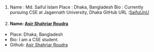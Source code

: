 1.  Name : Md. Saiful Islam
    Place : Dhaka, Bangladesh
    Bio : Currently pursuing CSE at Jagannath University, Dhaka
    GitHub URL :[SaifulJnU](https://github.com/saifuljnu)

2. #### Name: [Asir Shahriar Roudra](https://github.com/roudra323)
- Place: Dhaka, Bangladesh
- Bio: I am a CSE student.
- Github: [Asir Shahriar Roudra](https://github.com/roudra323)
